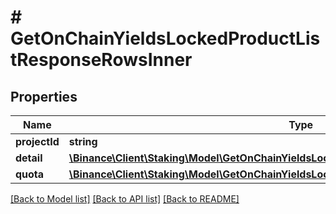 # # GetOnChainYieldsLockedProductListResponseRowsInner

## Properties

Name | Type | Description | Notes
------------ | ------------- | ------------- | -------------
**projectId** | **string** |  | [optional]
**detail** | [**\Binance\Client\Staking\Model\GetOnChainYieldsLockedProductListResponseRowsInnerDetail**](GetOnChainYieldsLockedProductListResponseRowsInnerDetail.md) |  | [optional]
**quota** | [**\Binance\Client\Staking\Model\GetOnChainYieldsLockedProductListResponseRowsInnerQuota**](GetOnChainYieldsLockedProductListResponseRowsInnerQuota.md) |  | [optional]

[[Back to Model list]](../../README.md#models) [[Back to API list]](../../README.md#endpoints) [[Back to README]](../../README.md)
